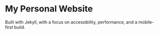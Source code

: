 # My Personal Website

Built with Jekyll, with a focus on accessibility, performance, and a mobile-first build.
